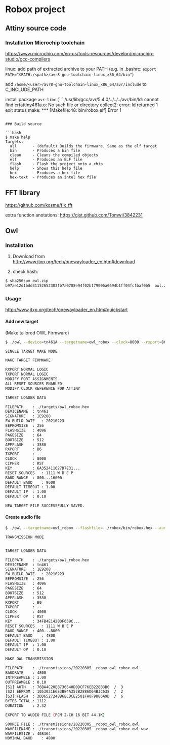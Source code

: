 # Robox project

## Attiny source code

### Installation Microchip toolchain

https://www.microchip.com/en-us/tools-resources/develop/microchip-studio/gcc-compilers

linux: add path of extracted archive to your PATH
(e.g. in .bashrc: `export PATH="$PATH:/<path>/avr8-gnu-toolchain-linux_x86_64/bin"`)

add `/home/<user>/avr8-gnu-toolchain-linux_x86_64/avr/include` to C_INCLUDE_PATH

install package `avr-libc`
(```
/usr/lib/gcc/avr/5.4.0/../../../avr/bin/ld: cannot find crtattiny461a.o: No such file or directory
collect2: error: ld returned 1 exit status
make: *** [Makefile:48: bin/robox.elf] Error 1
```)

### Build source

```bash
$ make help
Targets:
  all       - (default) Builds the firmware. Same as the elf target
  bin       - Produces a bin file
  clean     - Cleans the compiled objects
  elf       - Produces an ELF file
  flash     - Flash the project onto a chip
  help      - Shows this help file
  hex       - Produces a hex file
  hex-text  - Produces an intel hex file
```

## FFT library
https://github.com/kosme/fix_fft

extra function anotations:
https://gist.github.com/Tomwi/3842231

## Owl

### Installation

1. Download from http://www.jtxp.org/tech/onewayloader_en.htm#download

1. check hash:
```bash
$ sha256sum owl.zip 
b97ae12d1bdd31152652383fb7a0708e94f02b179006a6694b1ff04fcfbaf0b5  owl.zip
```

### Usage

http://www.jtxp.org/tech/onewayloader_en.htm#quickstart

#### Add new target
(Make tailored OWL Firmware)

```bash
$ ./owl --device=tn461A --targetname=owl_robox --clock=8000 --rxport=B6

SINGLE TARGET MAKE MODE

MAKE TARGET FIRMWARE

RXPORT NORMAL LOGIC
TXPORT NORMAL LOGIC
MODIFY PORT ASSIGNMENTS
ALL RESET SOURCES ENABLED
MODIFY CLOCK REFERENCE FOR ATTINY

TARGET LOADER DATA

FILEPATH 	: ./targets/owl_robox.hex
DEVICENAME	: tn461
SIGNATURE	: 1E9208
FW BUILD DATE	: 20210223
EEPROMSIZE	: 256
FLASHSIZE	: 4096
PAGESIZE	: 64
BOOTSIZE 	: 512
APPFLASH	: 3580
RXPORT   	: B6
TXPORT   	: --
CLOCK    	: 8000
CIPHER   	: RST
KEY      	: 6A352411627D7E31...
RESET SOURCES	: 1111 W B E P 
BAUD RANGE	: 800...16000
DEFAULT BAUD	: 9600
DEFAULT TIMEOUT	: 1.00
DEFAULT IP	: 1.00
DEFAULT OP	: 0.10

NEW TARGET FILE SUCCESSFULLY SAVED.
```

#### Create audio file

```bash
$ ./owl --targetname=owl_robox --flashfile=../robox/bin/robox.hex --audioexport

TRANSMISSION MODE


TARGET LOADER DATA

FILEPATH 	: ./targets/owl_robox.hex
DEVICENAME	: tn461
SIGNATURE	: 1E9208
FW BUILD DATE	: 20210223
EEPROMSIZE	: 256
FLASHSIZE	: 4096
PAGESIZE	: 64
BOOTSIZE 	: 512
APPFLASH	: 3580
RXPORT   	: B0
TXPORT   	: --
CLOCK    	: 4000
CIPHER   	: RST
KEY      	: 34FB4E1420DF639C...
RESET SOURCES	: 1111 W B E P 
BAUD RANGE	: 400...8000
DEFAULT BAUD	: 4800
DEFAULT TIMEOUT	: 1.00
DEFAULT IP	: 1.00
DEFAULT OP	: 0.10

MAKE OWL TRANSMISSION

FILEPATH	: ./transmissions/20220305__robox_owl_robox.owl
BAUDRATE	: 4800
INTPREAMBLE	: 1.00
OUTPREAMBLE	: 0.10
[S1] AUTH	: 76BA4C20E8736540D0DCF76EB228B3B0  /  3
[S2] EEPROM	: 1053021E6E3BE4A352B2886D64B3C638  /  2
[S3] FLASH	: 3DD6527248B6ECDCE2501FA8F9886A9D  /  6
BYTES TOTAL	: 1112
DURATION   	: 2.32

EXPORT TO AUDIO FILE (PCM 2-CH 16 BIT 44.1K)

SOURCE FILE	: ./transmissions/20220305__robox_owl_robox.owl
WAVFILENAME	: ./transmissions/20220305__robox_owl_robox.owl.wav
WAVFILESIZE	: 408364
NOMINAL BAUD	: 4800
```
